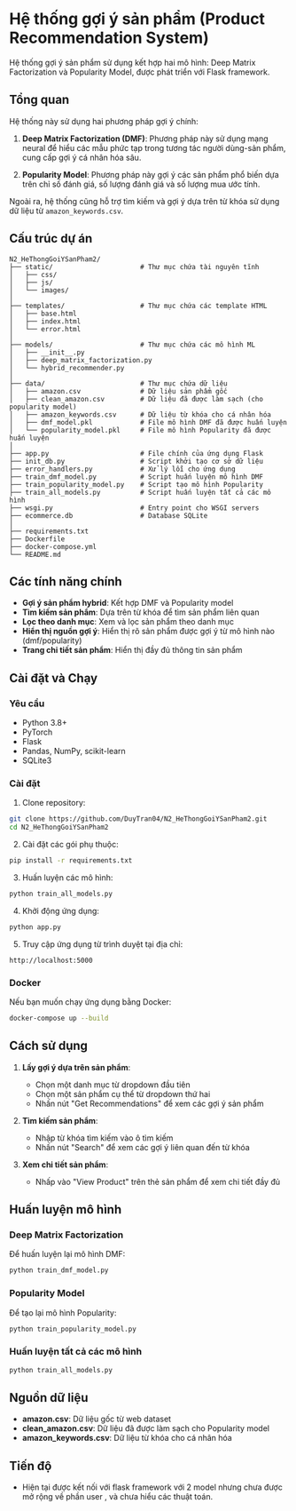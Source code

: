 # Hệ thống gợi ý sản phẩm (Product Recommendation System)

Hệ thống gợi ý sản phẩm sử dụng kết hợp hai mô hình: Deep Matrix Factorization và Popularity Model, được phát triển với Flask framework.

## Tổng quan

Hệ thống này sử dụng hai phương pháp gợi ý chính:

1. **Deep Matrix Factorization (DMF)**: Phương pháp này sử dụng mạng neural để hiểu các mẫu phức tạp trong tương tác người dùng-sản phẩm, cung cấp gợi ý cá nhân hóa sâu.

2. **Popularity Model**: Phương pháp này gợi ý các sản phẩm phổ biến dựa trên chỉ số đánh giá, số lượng đánh giá và số lượng mua ước tính.

Ngoài ra, hệ thống cũng hỗ trợ tìm kiếm và gợi ý dựa trên từ khóa sử dụng dữ liệu từ `amazon_keywords.csv`.

## Cấu trúc dự án

```
N2_HeThongGoiYSanPham2/
├── static/                      # Thư mục chứa tài nguyên tĩnh
│   ├── css/
│   ├── js/
│   └── images/
│
├── templates/                   # Thư mục chứa các template HTML
│   ├── base.html
│   ├── index.html
│   └── error.html
│
├── models/                      # Thư mục chứa các mô hình ML
│   ├── __init__.py
│   ├── deep_matrix_factorization.py
│   └── hybrid_recommender.py
│
├── data/                        # Thư mục chứa dữ liệu
│   ├── amazon.csv               # Dữ liệu sản phẩm gốc
│   ├── clean_amazon.csv         # Dữ liệu đã được làm sạch (cho popularity model)
│   ├── amazon_keywords.csv      # Dữ liệu từ khóa cho cá nhân hóa
│   ├── dmf_model.pkl            # File mô hình DMF đã được huấn luyện
│   └── popularity_model.pkl     # File mô hình Popularity đã được huấn luyện
│
├── app.py                       # File chính của ứng dụng Flask
├── init_db.py                   # Script khởi tạo cơ sở dữ liệu
├── error_handlers.py            # Xử lý lỗi cho ứng dụng
├── train_dmf_model.py           # Script huấn luyện mô hình DMF
├── train_popularity_model.py    # Script tạo mô hình Popularity
├── train_all_models.py          # Script huấn luyện tất cả các mô hình
├── wsgi.py                      # Entry point cho WSGI servers
├── ecommerce.db                 # Database SQLite
│
├── requirements.txt
├── Dockerfile
├── docker-compose.yml
└── README.md
```

## Các tính năng chính

- **Gợi ý sản phẩm hybrid**: Kết hợp DMF và Popularity model
- **Tìm kiếm sản phẩm**: Dựa trên từ khóa để tìm sản phẩm liên quan
- **Lọc theo danh mục**: Xem và lọc sản phẩm theo danh mục
- **Hiển thị nguồn gợi ý**: Hiển thị rõ sản phẩm được gợi ý từ mô hình nào (dmf/popularity)
- **Trang chi tiết sản phẩm**: Hiển thị đầy đủ thông tin sản phẩm

## Cài đặt và Chạy

### Yêu cầu

- Python 3.8+ 
- PyTorch
- Flask
- Pandas, NumPy, scikit-learn
- SQLite3

### Cài đặt

1. Clone repository:
```bash
git clone https://github.com/DuyTran04/N2_HeThongGoiYSanPham2.git
cd N2_HeThongGoiYSanPham2
```

2. Cài đặt các gói phụ thuộc:
```bash
pip install -r requirements.txt
```

3. Huấn luyện các mô hình:
```bash
python train_all_models.py
```

4. Khởi động ứng dụng:
```bash
python app.py
```

5. Truy cập ứng dụng từ trình duyệt tại địa chỉ:
```
http://localhost:5000
```

### Docker

Nếu bạn muốn chạy ứng dụng bằng Docker:

```bash
docker-compose up --build
```

## Cách sử dụng

1. **Lấy gợi ý dựa trên sản phẩm**:
   - Chọn một danh mục từ dropdown đầu tiên
   - Chọn một sản phẩm cụ thể từ dropdown thứ hai
   - Nhấn nút "Get Recommendations" để xem các gợi ý sản phẩm

2. **Tìm kiếm sản phẩm**:
   - Nhập từ khóa tìm kiếm vào ô tìm kiếm
   - Nhấn nút "Search" để xem các gợi ý liên quan đến từ khóa

3. **Xem chi tiết sản phẩm**:
   - Nhấp vào "View Product" trên thẻ sản phẩm để xem chi tiết đầy đủ

## Huấn luyện mô hình

### Deep Matrix Factorization

Để huấn luyện lại mô hình DMF:

```bash
python train_dmf_model.py
```

### Popularity Model

Để tạo lại mô hình Popularity:

```bash
python train_popularity_model.py
```

### Huấn luyện tất cả các mô hình

```bash
python train_all_models.py
```

## Nguồn dữ liệu

- **amazon.csv**: Dữ liệu gốc từ web dataset
- **clean_amazon.csv**: Dữ liệu đã được làm sạch cho Popularity model
- **amazon_keywords.csv**: Dữ liệu từ khóa cho cá nhân hóa

## Tiến độ
- Hiện tại được kết nối với flask framework với 2 model nhưng chưa được mở rộng về phần user , và chưa hiểu các thuật toán.
